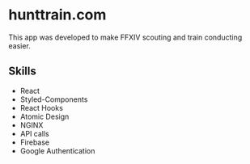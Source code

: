 # hunttrain.com

This app was developed to make FFXIV scouting and train conducting easier.

## Skills

* React
* Styled-Components
* React Hooks
* Atomic Design
* NGINX
* API calls
* Firebase
* Google Authentication


